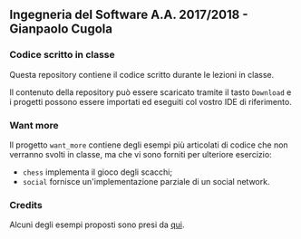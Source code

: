 ## Ingegneria del Software A.A. 2017/2018 - Gianpaolo Cugola
### Codice scritto in classe

Questa repository contiene il codice scritto durante le lezioni in classe.

Il contenuto della repository può essere scaricato tramite il tasto `Download`
e i progetti possono essere importati ed eseguiti col vostro IDE di
riferimento.

### Want more

Il progetto `want_more` contiene degli esempi più articolati di codice che non
verranno svolti in classe, ma che vi sono forniti per ulteriore esercizio:

  * `chess` implementa il gioco degli scacchi;
  * `social` fornisce un'implementazione parziale di un social network.

### Credits

Alcuni degli esempi proposti sono presi da [qui](https://github.com/bethrobson/Head-First-Design-Patterns).
